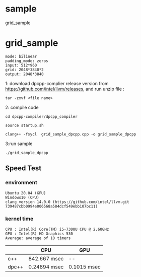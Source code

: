 # sample
grid_sample
# grid_sample #
```
mode: bilinear 
padding_mode: zeros
input: 512*960 
grid: 2048*3840*2 
output: 2048*3840 
```
1: download dpcpp-complier release version from https://github.com/intel/llvm/releases, and run unzip file :
``` :
tar -zxvf <file name>
```
 
2: compile code
```
cd dpcpp-compiler/dpcpp_compiler

source startup.sh

clang++ -fsycl  grid_sample_dpcpp.cpp -o grid_sample_dpcpp

```

3:run sample
```
./grid_sample_dpcpp
```

## Speed Test ##
### environment ###
```
Ubuntu 20.04 (GPU)
Windows10 (CPU)
clang version 14.0.0 (https://github.com/intel/llvm.git 739487cbb0994e006568a584dcf549ebb107bc11)

```
### kernel time ###
```
CPU : Intel(R) Core(TM) i5-7300U CPU @ 2.60GHz
GPU : Intel(R) HD Graphics 530 
Average: average of 10 timers
```
|  | CPU | GPU |
| ------ | ------ | ------ |
| c++ | 842.667 msec | -- |
| dpc++ | 0.24894 msec | 0.1015 msec |

